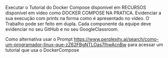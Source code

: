 Executar o Tutorial do Docker Compose disponível em RECURSOS disponível em vídeo como DOCKER COMPOSE NA PRATICA.
Evidenciar a sua execução com prints na forma como é apresentado no vídeo.
O Trabalho pode ser feito em dupla.
Cada componente da equipe deve evidenciar no seu GitHub e no seu GoogleClassroom.

Como alternativa usar o Prompt https://www.perplexity.ai/search/como-um-programador-linux-que-zZ62FBgNTLOas7lhwAcnBw
para acessar um tutorial que usa o DockerCompose 
